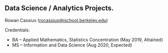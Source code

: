 ## Data Science / Analytics Projects.

Rowan Cassius
  (rocassius@ischool.berkeley.edu)

Credentials:
* BA – Applied Mathematics, Statistics Concentration (May 2019, Attained)
* MS – Information and Data Science (Aug 2020, Expected) 
